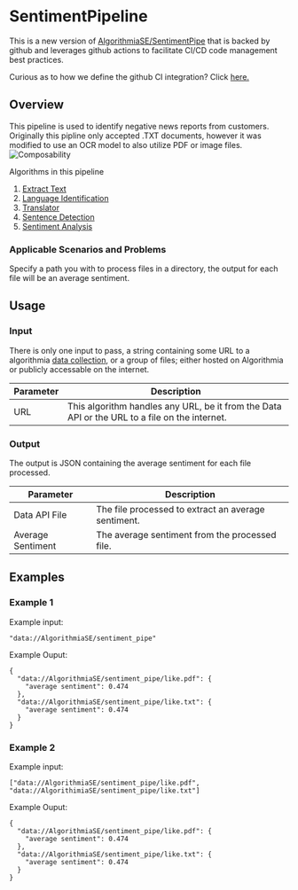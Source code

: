 # SentimentPipeline
This is a new version of [AlgorithmiaSE/SentimentPipe](https://algorithmia.com/algorithms/AlgorithmiaSE/SentimentPipe) that is backed by github and
 leverages github actions to facilitate CI/CD code management best practices.

Curious as to how we define the github CI integration? Click [here.](https://github.com/algorithmia-algorithms/SentimentPipeline/blob/master/.github/workflows/main.yml)

## Overview

This pipeline is used to identify negative news reports from customers. Originally this pipline only accepted .TXT documents, however it was modified to use an OCR model to also utilize PDF or image files.
![Composability](https://algorithmia.com/v1/data/AlgorithmiaSE/composability/WP5-2_Composability_v.2.0.png)

Algorithms in this pipeline
1. [Extract Text](https://algorithmia.com/algorithms/util/ExtractText)
2. [Language Identification](https://algorithmia.com/algorithms/nlp/LanguageIdentification)
3. [Translator](https://algorithmia.com/algorithms/translation/GoogleTranslate)
4. [Sentence Detection](https://algorithmia.com/algorithms/ApacheOpenNLP/SentenceDetection)
5. [Sentiment Analysis](https://algorithmia.com/algorithms/nlp/SentimentAnalysis)

### Applicable Scenarios and Problems

Specify a path you with to process files in a directory, the output for each file will be an average sentiment.

## Usage

### Input

There is only one input to pass, a string containing some URL to a algorithmia [data collection](https://algorithmia.com/data), or a group of files; either hosted on Algorithmia or publicly accessable on the internet.

| Parameter | Description |
| --------- | ----------- |
| URL     | This algorithm handles any URL, be it from the Data API or the URL to a file on the internet. |

### Output

The output is JSON containing the average sentiment for each file processed.

| Parameter | Description |
| --------- | ----------- |
| Data API File     | The file processed to extract an average sentiment. |
| Average Sentiment     | The average sentiment from the processed file. |

## Examples

### Example 1
Example input:
```
"data://AlgorithmiaSE/sentiment_pipe"
```
Example Ouput:
```
{
  "data://AlgorithmiaSE/sentiment_pipe/like.pdf": {
    "average sentiment": 0.474
  },
  "data://AlgorithmiaSE/sentiment_pipe/like.txt": {
    "average sentiment": 0.474
  }
}
```

### Example 2
Example input:
```
["data://AlgorithmiaSE/sentiment_pipe/like.pdf", "data://AlgorithimiaSE/sentiment_pipe/like.txt"]
```
Example Ouput:
```
{
  "data://AlgorithmiaSE/sentiment_pipe/like.pdf": {
    "average sentiment": 0.474
  },
  "data://AlgorithmiaSE/sentiment_pipe/like.txt": {
    "average sentiment": 0.474
  }
}
```